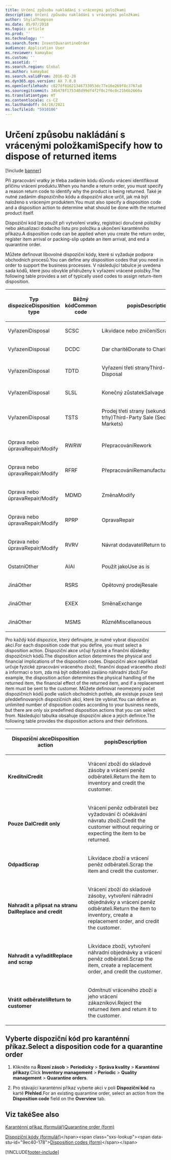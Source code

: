 ```yaml
---
title: Určení způsobu nakládání s vrácenými položkami
description: Určení způsobu nakládání s vrácenými položkami
author: ShylaThompson
ms.date: 05/07/2018
ms.topic: article
ms.prod: ''
ms.technology: ''
ms.search.form: InventQuarantineOrder
audience: Application User
ms.reviewer: kamaybac
ms.custom: ''
ms.assetid: ''
ms.search.region: Global
ms.author: kamaybac
ms.search.validFrom: 2016-02-28
ms.dyn365.ops.version: AX 7.0.0
ms.openlocfilehash: c827df81621346733953dc77e16e269f8c3767a8
ms.sourcegitcommit: 34b478f175348d99df4f2f0c2f6c0c21b6b2660a
ms.translationtype: HT
ms.contentlocale: cs-CZ
ms.lasthandoff: 04/16/2021
ms.locfileid: "5910106"
---
```

# <a name="specify-how-to-dispose-of-returned-items"></a><span data-ttu-id="9ec40-103">Určení způsobu nakládání s vrácenými položkami</span><span class="sxs-lookup"><span data-stu-id="9ec40-103">Specify how to dispose of returned items</span></span> 

[!include [banner](../includes/banner.md)]


<span data-ttu-id="9ec40-104">Při zpracování vratky je třeba zadáním kódu důvodu vrácení identifikovat příčinu vrácení produktu.</span><span class="sxs-lookup"><span data-stu-id="9ec40-104">When you handle a return order, you must specify a reason return code to identify why the product is being returned.</span></span> <span data-ttu-id="9ec40-105">Také je nutné zadáním dispozičního kódu a dispoziční akce určit, jak má být naloženo s vráceným produktem.</span><span class="sxs-lookup"><span data-stu-id="9ec40-105">You must also specify a disposition code and a disposition action to determine what should be done with the returned product itself.</span></span>

<span data-ttu-id="9ec40-106">Dispoziční kód lze použít při vytvoření vratky, registraci doručené položky nebo aktualizaci dodacího listu pro položku a ukončení karanténního příkazu.</span><span class="sxs-lookup"><span data-stu-id="9ec40-106">A disposition code can be applied when you create the return order, register item arrival or packing-slip update an item arrival, and end a quarantine order.</span></span>

<span data-ttu-id="9ec40-107">Můžete definovat libovolné dispoziční kódy, které si vyžaduje podpora obchodních procesů.</span><span class="sxs-lookup"><span data-stu-id="9ec40-107">You can define any disposition codes that you need in order to support the business processes.</span></span> <span data-ttu-id="9ec40-108">V následující tabulce je uvedena sada kódů, které jsou obvykle přidruženy k vyřazení vrácené položky.</span><span class="sxs-lookup"><span data-stu-id="9ec40-108">The following table provides a set of typically used codes to assign return-item disposition.</span></span>

<table>
<colgroup>
<col style="width: 33%" />
<col style="width: 33%" />
<col style="width: 33%" />
</colgroup>
<thead>
<tr class="header">
<th><p><span data-ttu-id="9ec40-109">Typ dispozice</span><span class="sxs-lookup"><span data-stu-id="9ec40-109">Disposition type</span></span></p></th>
<th><p><span data-ttu-id="9ec40-110">Běžný kód</span><span class="sxs-lookup"><span data-stu-id="9ec40-110">Common code</span></span></p></th>
<th><p><span data-ttu-id="9ec40-111">popis</span><span class="sxs-lookup"><span data-stu-id="9ec40-111">Description</span></span></p></th>
</tr>
</thead>
<tbody>
<tr class="odd">
<td><p><span data-ttu-id="9ec40-112">Vyřazení</span><span class="sxs-lookup"><span data-stu-id="9ec40-112">Disposal</span></span></p></td>
<td><p><span data-ttu-id="9ec40-113">SC</span><span class="sxs-lookup"><span data-stu-id="9ec40-113">SC</span></span></p></td>
<td><p><span data-ttu-id="9ec40-114">Likvidace nebo zničení</span><span class="sxs-lookup"><span data-stu-id="9ec40-114">Scrap/Destroy</span></span></p></td>
</tr>
<tr class="even">
<td><p><span data-ttu-id="9ec40-115">Vyřazení</span><span class="sxs-lookup"><span data-stu-id="9ec40-115">Disposal</span></span></p></td>
<td><p><span data-ttu-id="9ec40-116">DC</span><span class="sxs-lookup"><span data-stu-id="9ec40-116">DC</span></span></p></td>
<td><p><span data-ttu-id="9ec40-117">Dar charitě</span><span class="sxs-lookup"><span data-stu-id="9ec40-117">Donate to Charity</span></span></p></td>
</tr>
<tr class="odd">
<td><p><span data-ttu-id="9ec40-118">Vyřazení</span><span class="sxs-lookup"><span data-stu-id="9ec40-118">Disposal</span></span></p></td>
<td><p><span data-ttu-id="9ec40-119">TD</span><span class="sxs-lookup"><span data-stu-id="9ec40-119">TD</span></span></p></td>
<td><p><span data-ttu-id="9ec40-120">Vyřazení třetí strany</span><span class="sxs-lookup"><span data-stu-id="9ec40-120">Third-Party Disposal</span></span></p></td>
</tr>
<tr class="even">
<td><p><span data-ttu-id="9ec40-121">Vyřazení</span><span class="sxs-lookup"><span data-stu-id="9ec40-121">Disposal</span></span></p></td>
<td><p><span data-ttu-id="9ec40-122">SL</span><span class="sxs-lookup"><span data-stu-id="9ec40-122">SL</span></span></p></td>
<td><p><span data-ttu-id="9ec40-123">Konečný zůstatek</span><span class="sxs-lookup"><span data-stu-id="9ec40-123">Salvage</span></span></p></td>
</tr>
<tr class="odd">
<td><p><span data-ttu-id="9ec40-124">Vyřazení</span><span class="sxs-lookup"><span data-stu-id="9ec40-124">Disposal</span></span></p></td>
<td><p><span data-ttu-id="9ec40-125">TS</span><span class="sxs-lookup"><span data-stu-id="9ec40-125">TS</span></span></p></td>
<td><p><span data-ttu-id="9ec40-126">Prodej třetí strany (sekundární trhy)</span><span class="sxs-lookup"><span data-stu-id="9ec40-126">Third-Party Sale (Secondary Markets)</span></span></p></td>
</tr>
<tr class="even">
<td><p><span data-ttu-id="9ec40-127">Oprava nebo úprava</span><span class="sxs-lookup"><span data-stu-id="9ec40-127">Repair/Modify</span></span></p></td>
<td><p><span data-ttu-id="9ec40-128">RW</span><span class="sxs-lookup"><span data-stu-id="9ec40-128">RW</span></span></p></td>
<td><p><span data-ttu-id="9ec40-129">Přepracování</span><span class="sxs-lookup"><span data-stu-id="9ec40-129">Rework</span></span></p></td>
</tr>
<tr class="odd">
<td><p><span data-ttu-id="9ec40-130">Oprava nebo úprava</span><span class="sxs-lookup"><span data-stu-id="9ec40-130">Repair/Modify</span></span></p></td>
<td><p><span data-ttu-id="9ec40-131">RF</span><span class="sxs-lookup"><span data-stu-id="9ec40-131">RF</span></span></p></td>
<td><p><span data-ttu-id="9ec40-132">Přepracování</span><span class="sxs-lookup"><span data-stu-id="9ec40-132">Remanufacture/Refurbish</span></span></p></td>
</tr>
<tr class="even">
<td><p><span data-ttu-id="9ec40-133">Oprava nebo úprava</span><span class="sxs-lookup"><span data-stu-id="9ec40-133">Repair/Modify</span></span></p></td>
<td><p><span data-ttu-id="9ec40-134">MD</span><span class="sxs-lookup"><span data-stu-id="9ec40-134">MD</span></span></p></td>
<td><p><span data-ttu-id="9ec40-135">Změna</span><span class="sxs-lookup"><span data-stu-id="9ec40-135">Modify</span></span></p></td>
</tr>
<tr class="odd">
<td><p><span data-ttu-id="9ec40-136">Oprava nebo úprava</span><span class="sxs-lookup"><span data-stu-id="9ec40-136">Repair/Modify</span></span></p></td>
<td><p><span data-ttu-id="9ec40-137">RP</span><span class="sxs-lookup"><span data-stu-id="9ec40-137">RP</span></span></p></td>
<td><p><span data-ttu-id="9ec40-138">Oprava</span><span class="sxs-lookup"><span data-stu-id="9ec40-138">Repair</span></span></p></td>
</tr>
<tr class="even">
<td><p><span data-ttu-id="9ec40-139">Oprava nebo úprava</span><span class="sxs-lookup"><span data-stu-id="9ec40-139">Repair/Modify</span></span></p></td>
<td><p><span data-ttu-id="9ec40-140">RV</span><span class="sxs-lookup"><span data-stu-id="9ec40-140">RV</span></span></p></td>
<td><p><span data-ttu-id="9ec40-141">Návrat dodavateli</span><span class="sxs-lookup"><span data-stu-id="9ec40-141">Return to Vendor</span></span></p></td>
</tr>
<tr class="odd">
<td><p><span data-ttu-id="9ec40-142">Ostatní</span><span class="sxs-lookup"><span data-stu-id="9ec40-142">Other</span></span></p></td>
<td><p><span data-ttu-id="9ec40-143">AI</span><span class="sxs-lookup"><span data-stu-id="9ec40-143">AI</span></span></p></td>
<td><p><span data-ttu-id="9ec40-144">Použít jako</span><span class="sxs-lookup"><span data-stu-id="9ec40-144">Use as is</span></span></p></td>
</tr>
<tr class="even">
<td><p><span data-ttu-id="9ec40-145">Jiná</span><span class="sxs-lookup"><span data-stu-id="9ec40-145">Other</span></span></p></td>
<td><p><span data-ttu-id="9ec40-146">RS</span><span class="sxs-lookup"><span data-stu-id="9ec40-146">RS</span></span></p></td>
<td><p><span data-ttu-id="9ec40-147">Opětovný prodej</span><span class="sxs-lookup"><span data-stu-id="9ec40-147">Resale</span></span></p></td>
</tr>
<tr class="odd">
<td><p><span data-ttu-id="9ec40-148">Jiná</span><span class="sxs-lookup"><span data-stu-id="9ec40-148">Other</span></span></p></td>
<td><p><span data-ttu-id="9ec40-149">EX</span><span class="sxs-lookup"><span data-stu-id="9ec40-149">EX</span></span></p></td>
<td><p><span data-ttu-id="9ec40-150">Směna</span><span class="sxs-lookup"><span data-stu-id="9ec40-150">Exchange</span></span></p></td>
</tr>
<tr class="even">
<td><p><span data-ttu-id="9ec40-151">Jiná</span><span class="sxs-lookup"><span data-stu-id="9ec40-151">Other</span></span></p></td>
<td><p><span data-ttu-id="9ec40-152">MS</span><span class="sxs-lookup"><span data-stu-id="9ec40-152">MS</span></span></p></td>
<td><p><span data-ttu-id="9ec40-153">Různé</span><span class="sxs-lookup"><span data-stu-id="9ec40-153">Miscellaneous</span></span></p></td>
</tr>
</tbody>
</table>


<span data-ttu-id="9ec40-154">Pro každý kód dispozice, který definujete, je nutné vybrat dispoziční akci.</span><span class="sxs-lookup"><span data-stu-id="9ec40-154">For each disposition code that you define, you must select a disposition action.</span></span> <span data-ttu-id="9ec40-155">Dispoziční akce určují fyzické a finanční důsledky dispozičních kódů.</span><span class="sxs-lookup"><span data-stu-id="9ec40-155">The disposition action determines the physical and financial implications of the disposition codes.</span></span> <span data-ttu-id="9ec40-156">Dispoziční akce například určuje fyzické zpracování vráceného zboží, finanční dopad vráceného zboží a informaci o tom, zda má být odběrateli zasláno náhradní zboží.</span><span class="sxs-lookup"><span data-stu-id="9ec40-156">For example, the disposition action determines the physical handling of the returned item, the financial effect of the returned item, and if a replacement item must be sent to the customer.</span></span> <span data-ttu-id="9ec40-157">Můžete definovat neomezený počet dispozičních kódů podle vašich obchodních potřeb, ale existuje pouze šest předdefinovaných dispozičních akcí, které lze vybírat.</span><span class="sxs-lookup"><span data-stu-id="9ec40-157">You can define an unlimited number of disposition codes according to your business needs, but there are only six predefined disposition actions that you can select from.</span></span> <span data-ttu-id="9ec40-158">Následující tabulka obsahuje dispoziční akce a jejich definice.</span><span class="sxs-lookup"><span data-stu-id="9ec40-158">The following table provides the disposition actions and their definitions.</span></span>

<table>
<colgroup>
<col style="width: 50%" />
<col style="width: 50%" />
</colgroup>
<thead>
<tr class="header">
<th><p><span data-ttu-id="9ec40-159">Dispoziční akce</span><span class="sxs-lookup"><span data-stu-id="9ec40-159">Disposition action</span></span></p></th>
<th><p><span data-ttu-id="9ec40-160">popis</span><span class="sxs-lookup"><span data-stu-id="9ec40-160">Description</span></span></p></th>
</tr>
</thead>
<tbody>
<tr class="odd">
<td><p><span data-ttu-id="9ec40-161"><strong>Kreditní</strong></span><span class="sxs-lookup"><span data-stu-id="9ec40-161"><strong>Credit</strong></span></span></p></td>
<td><p><span data-ttu-id="9ec40-162">Vrácení zboží do skladové zásoby a vrácení peněz odběrateli.</span><span class="sxs-lookup"><span data-stu-id="9ec40-162">Return the item to inventory and credit the customer.</span></span></p></td>
</tr>
<tr class="even">
<td><p><span data-ttu-id="9ec40-163"><strong>Pouze Dal</strong></span><span class="sxs-lookup"><span data-stu-id="9ec40-163"><strong>Credit only</strong></span></span></p></td>
<td><p><span data-ttu-id="9ec40-164">Vrácení peněz odběrateli bez vyžadování či očekávání návratu zboží.</span><span class="sxs-lookup"><span data-stu-id="9ec40-164">Credit the customer without requiring or expecting the item to be returned.</span></span></p></td>
</tr>
<tr class="odd">
<td><p><span data-ttu-id="9ec40-165"><strong>Odpad</strong></span><span class="sxs-lookup"><span data-stu-id="9ec40-165"><strong>Scrap</strong></span></span></p></td>
<td><p><span data-ttu-id="9ec40-166">Likvidace zboží a vrácení peněz odběrateli.</span><span class="sxs-lookup"><span data-stu-id="9ec40-166">Scrap the item and credit the customer.</span></span></p></td>
</tr>
<tr class="even">
<td><p><span data-ttu-id="9ec40-167"><strong>Nahradit a připsat na stranu Dal</strong></span><span class="sxs-lookup"><span data-stu-id="9ec40-167"><strong>Replace and credit</strong></span></span></p></td>
<td><p><span data-ttu-id="9ec40-168">Vrácení zboží do skladové zásoby, vytvoření náhradní objednávky a vrácení peněz odběrateli.</span><span class="sxs-lookup"><span data-stu-id="9ec40-168">Return the item to inventory, create a replacement order, and credit the customer.</span></span></p></td>
</tr>
<tr class="odd">
<td><p><span data-ttu-id="9ec40-169"><strong>Nahradit a vyřadit</strong></span><span class="sxs-lookup"><span data-stu-id="9ec40-169"><strong>Replace and scrap</strong></span></span></p></td>
<td><p><span data-ttu-id="9ec40-170">Likvidace zboží, vytvoření náhradní objednávky a vrácení peněz odběrateli.</span><span class="sxs-lookup"><span data-stu-id="9ec40-170">Scrap the item, create a replacement order, and credit the customer.</span></span></p></td>
</tr>
<tr class="even">
<td><p><span data-ttu-id="9ec40-171"><strong>Vrátit odběrateli</strong></span><span class="sxs-lookup"><span data-stu-id="9ec40-171"><strong>Return to customer</strong></span></span></p></td>
<td><p><span data-ttu-id="9ec40-172">Odmítnutí vráceného zboží a jeho vrácení zákazníkovi.</span><span class="sxs-lookup"><span data-stu-id="9ec40-172">Reject the returned item and return it to the customer.</span></span></p></td>
</tr>
</tbody>
</table>


## <a name="select-a-disposition-code-for-a-quarantine-order"></a><span data-ttu-id="9ec40-173">Vyberte dispoziční kód pro karanténní příkaz.</span><span class="sxs-lookup"><span data-stu-id="9ec40-173">Select a disposition code for a quarantine order</span></span>

1.  <span data-ttu-id="9ec40-174">Klikněte na **Řízení zásob** \> **Periodicky** \> **Správa kvality** \> **Karanténní příkazy**.</span><span class="sxs-lookup"><span data-stu-id="9ec40-174">Click **Inventory management** \> **Periodic** \> **Quality management** \> **Quarantine orders**.</span></span>

2.  <span data-ttu-id="9ec40-175">Pro stávající karanténní příkaz vyberte akci v poli **Dispoziční kód** na kartě **Přehled**.</span><span class="sxs-lookup"><span data-stu-id="9ec40-175">For an existing quarantine order, select an action from the **Disposition code** field on the **Overview** tab.</span></span>



## <a name="see-also"></a><span data-ttu-id="9ec40-176">Viz také</span><span class="sxs-lookup"><span data-stu-id="9ec40-176">See also</span></span>

[<span data-ttu-id="9ec40-177">Karanténní příkaz (formulář)</span><span class="sxs-lookup"><span data-stu-id="9ec40-177">Quarantine order (form)</span></span>](/dynamicsax-2012//quarantine-order-form)

<span data-ttu-id="9ec40-178">[Dispoziční kódy (formulář)](https://technet.microsoft.com/library/hh597113\(v=ax.60\))</span><span class="sxs-lookup"><span data-stu-id="9ec40-178">[Disposition codes (form)](https://technet.microsoft.com/library/hh597113\(v=ax.60\))</span></span>

  




[!INCLUDE[footer-include](../../includes/footer-banner.md)]
